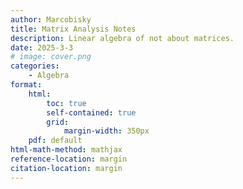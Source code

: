 ```yaml
---
author: Marcobisky
title: Matrix Analysis Notes
description: Linear algebra of not about matrices.
date: 2025-3-3
# image: cover.png
categories:
    - Algebra
format: 
    html:
        toc: true
        self-contained: true
        grid: 
            margin-width: 350px
    pdf: default
html-math-method: mathjax
reference-location: margin
citation-location: margin
---
```

